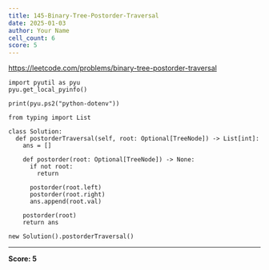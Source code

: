 ```yaml
---
title: 145-Binary-Tree-Postorder-Traversal
date: 2025-01-03
author: Your Name
cell_count: 6
score: 5
---
```


https://leetcode.com/problems/binary-tree-postorder-traversal


```
import pyutil as pyu
pyu.get_local_pyinfo()
```


```
print(pyu.ps2("python-dotenv"))
```


```
from typing import List
```


```
class Solution:
  def postorderTraversal(self, root: Optional[TreeNode]) -> List[int]:
    ans = []

    def postorder(root: Optional[TreeNode]) -> None:
      if not root:
        return

      postorder(root.left)
      postorder(root.right)
      ans.append(root.val)

    postorder(root)
    return ans
```


```
new Solution().postorderTraversal()
```


---
**Score: 5**
